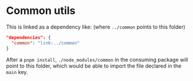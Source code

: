 # Common utils

This is linked as a dependency like: (where `../common` points to this folder)

```json
"dependencies": {
  "common": "link:../common"
}
```

After a `pnpm install`, `./node_modules/common` in the consuming package will point to this folder, which would be able to import the file declared in the `main` key.
